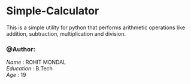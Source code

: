# Simple-Calculator
This is a simple utility for python that performs arithmetic operations like addition, subtraction, multiplication and division.<br>

### @Author:

*Name*  : ROHIT MONDAL<br>
*Education* : B.Tech<br>
*Age*   : 19<br>
